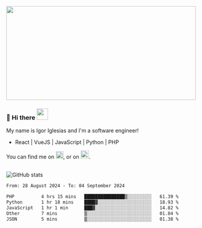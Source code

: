 <img src="https://c.tenor.com/KjVxfRrrncUAAAAd/matrix.gif" width="100%" height="250px">

### 🔭 Hi there <img src="https://raw.githubusercontent.com/MartinHeinz/MartinHeinz/master/wave.gif" width="30px">


My name is Igor Iglesias and I'm a software engineer!
<br>

<ul>
  <li> React | VueJS | JavaScript | Python | PHP </li>
</ul>
You can find me on <a href="https://twitter.com/IgorIglesias5"><img src="https://i.imgur.com/JLLlB5S.png" width="20px"></a>, or on <a href="https://www.linkedin.com/in/igor-iglesias-62478428/"><img src="https://i.imgur.com/PXyIkWx.png" width="22px"></a>.

<br>
<br>

![GitHub stats](https://github-readme-stats.vercel.app/api?username=igoiglesias&show_icons=true&count_private=true&theme=chartreuse-dark&hide_title=true)

<!--START_SECTION:waka-->

```txt
From: 28 August 2024 - To: 04 September 2024

PHP          4 hrs 15 mins   ███████████████▒░░░░░░░░░   61.39 %
Python       1 hr 18 mins    ████▓░░░░░░░░░░░░░░░░░░░░   18.93 %
JavaScript   1 hr 1 min      ███▓░░░░░░░░░░░░░░░░░░░░░   14.82 %
Other        7 mins          ▒░░░░░░░░░░░░░░░░░░░░░░░░   01.84 %
JSON         5 mins          ▒░░░░░░░░░░░░░░░░░░░░░░░░   01.38 %
```

<!--END_SECTION:waka-->
